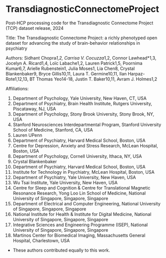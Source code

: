 # TransdiagnosticConnectomeProject
Post-HCP processing code for the Transdiagnostic Connectome Project (TCP) dataset release, 2024

Title: The Transdiagnostic Connectome Project: a richly phenotyped open dataset for advancing the study of brain-behavior relationships in psychiatry

Authors:
Sidhant Chopra*1,2, Carrisa V. Cocuzza*1,2, Connor Lawhead*1,3, Jocelyn A. Ricard1,4, Loïc Labache1,2, Lauren Patrick1,5, Poornima Kumar6,7, Arielle Rubenstein1, Julia Moses1, Lia Chen8, Crystal Blankenbaker9, Bryce Gillis10,11, Laura T. Germine10,11, Ilan Harpaz-Rote1,12,13, BT Thomas Yeo14-18, Justin T. Baker10,11, Avram J. Holmes1,2

Affiliations: 
1.	Department of Psychology, Yale University, New Haven, CT, USA
2.	Department of Psychiatry, Brain Health Institute, Rutgers University, Piscataway, NJ, USA
3.	Department of Psychology, Stony Brook University, Stony Brook, NY, USA
4.	Stanford Neurosciences Interdepartmental Program, Stanford University School of Medicine, Stanford, CA, USA
5.	Lauren UPenn 
6.	Department of Psychiatry, Harvard Medical School, Boston, USA
7.	Centre for Depression, Anxiety and Stress Research, McLean Hospital, Boston, USA
8.	Department of Psychology, Cornell University, Ithaca, NY, USA
9.	Crystal Blankenbaker 
10.	Department of Psychiatry, Harvard Medical School, Boston, USA
11.	Institute for Technology in Psychiatry, McLean Hospital, Boston, USA
12.	Department of Psychiatry, Yale University, New Haven, USA 
13.	Wu Tsai Institute, Yale University, New Haven, USA
14.	Centre for Sleep and Cognition & Centre for Translational Magnetic Resonance Research, Yong Loo Lin School of Medicine, National University of Singapore, Singapore, Singapore
15.	Department of Electrical and Computer Engineering, National University of Singapore, Singapore, Singapore
16.	National Institute for Health & Institute for Digital Medicine, National University of Singapore, Singapore, Singapore
17.	Integrative Sciences and Engineering Programme (ISEP), National University of Singapore, Singapore, Singapore
18.	Martinos Center for Biomedical Imaging, Massachusetts General Hospital, Charlestown, USA

* These authors contributed equally to this work.




